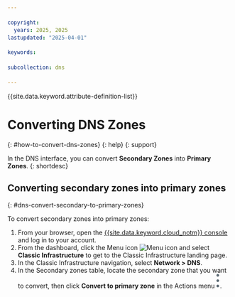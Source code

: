 ```yaml
---

copyright:
  years: 2025, 2025
lastupdated: "2025-04-01"

keywords: 

subcollection: dns

---
```


{{site.data.keyword.attribute-definition-list}}

# Converting DNS Zones
{: #how-to-convert-dns-zones}
{: help}
{: support}

In the DNS interface, you can convert **Secondary Zones** into **Primary Zones**.
{: shortdesc}

## Converting secondary zones into primary zones
{: #dns-convert-secondary-to-primary-zones}

To convert secondary zones into primary zones:

1. From your browser, open the [{{site.data.keyword.cloud_notm}} console](/login) and log in to your account.
1. From the dashboard, click the Menu icon ![Menu icon](../icons/icon_hamburger.svg) and select **Classic Infrastructure** to get to the Classic Infrastructure landing page.
1. In the Classic Infrastructure navigation, select **Network > DNS**.
1. In the Secondary zones table, locate the secondary zone that you want to convert, then click **Convert to primary zone** in the Actions menu ![Actions menu](images/actions-icon-vertical.svg).
